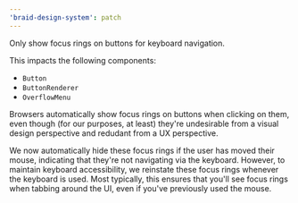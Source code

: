 ```yaml
---
'braid-design-system': patch
---
```


Only show focus rings on buttons for keyboard navigation.

This impacts the following components:

- `Button`
- `ButtonRenderer`
- `OverflowMenu`

Browsers automatically show focus rings on buttons when clicking on them, even though (for our purposes, at least) they're undesirable from a visual design perspective and redudant from a UX perspective.

We now automatically hide these focus rings if the user has moved their mouse, indicating that they're not navigating via the keyboard. However, to maintain keyboard accessibility, we reinstate these focus rings whenever the keyboard is used. Most typically, this ensures that you'll see focus rings when tabbing around the UI, even if you've previously used the mouse.

